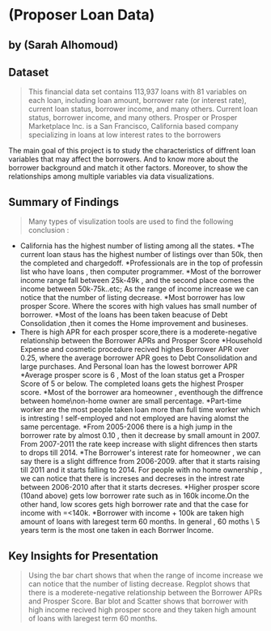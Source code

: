 # (Proposer Loan Data)
## by (Sarah Alhomoud)


## Dataset

> This financial data set contains 113,937 loans with 81 variables on each loan, including loan amount, borrower rate (or interest rate), current loan status, borrower income, and many others. Current loan status, borrower income, and many others. Prosper or Prosper Marketplace Inc. is a San Francisco, California based company specializing in loans at low interest rates to the borrowers

 The main goal of this project is to study the characteristics of diffrent loan variables that may affect the borrowers. And to know more about the borrower background and match it other factors. Moreover, to show the relationships among multiple variables via data visualizations.

## Summary of Findings

> Many types of visulization tools are used to find the following conclusion :
* California has the highest number of listing among all the states.
*The current loan staus has the highest number of listings over than 50k, then the completed and chargedoff.
*Professionals are in the top of professin list who have loans , then computer programmer.
*Most of the borrower income range fall between 25k-49k , and the second place comes the income between 50k-75k..etc;
    As the range of income increase we can notice that the number of listing decrease.
*Most borrower has low prosper Score. Where the scores with high values has small number of borrower.
*Most of the loans has been taken beacuse of Debt Consolidation ,then it comes the Home improvement and busineses.
* There is high APR for each prosper score,there is a moderete-negative relationship between the Borrower APRs and Prosper Score
*Household Expense and cosmetic procedure recived highes Borrower APR over 0.25, where the average borrower APR goes to Debt Consolidation and large purchases. And Personal loan has the lowest borrower APR
*Average prosper score is 6 , Most of the loan status get a Prosper Score of 5 or below. The completed loans gets the highest Prosper score.
*Most of the borrower ara homeowner , eventhough the diffrence between home\non-home owner are small percentage.
*Part-time worker are the most people taken loan more than full time worker which is intresting ! self-employed and not employed are having alomst the same percentage.
*From 2005-2006 there is a high jump in the borrower rate by almost 0.10 , then it decrease by small amount in 2007.
    From 2007-2011 the rate keep increase with slight difrences then starts to drops till 2014.
*The Borrower's interest rate for homeowner , we can say there is a slight diffrence from 2006-2009. after that it starts raising till 2011 and it starts falling to 2014. For people with no home ownership , we can notice that there is increses and decreses in the intrest rate between 2006-2010 after that it starts decreses.
*Higher prosper score (10and above) gets low borrower rate such as in 160k income.On the other hand, low scores gets high borrower rate and that the case for income with =<140k.
*Borrower with income + 100k are taken high amount of loans with laregest term 60 months. In general , 60 moths \ 5 years term is the most one taken in each Borrwer Income.


## Key Insights for Presentation

> Using the bar chart shows that when the range of income increase we can notice that the number of listing decrease. Regplot shows that there is a moderete-negative relationship between the Borrower APRs and Prosper Score. Bar blot and Scatter shows that borrower with high income recived high prosper score and they taken high amount of loans with laregest term 60 months.

